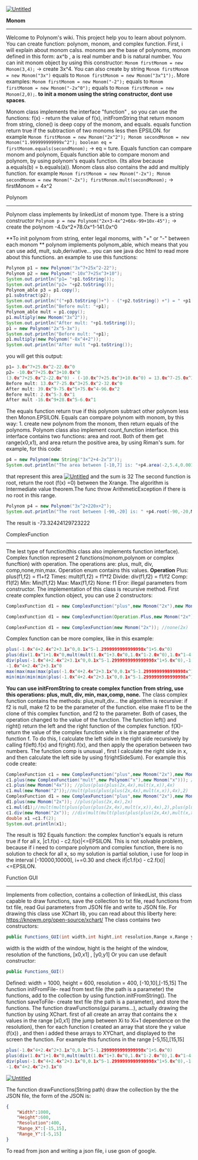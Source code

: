 <a href="https://imgbb.com/"><img src="https://i.ibb.co/0FtmpKk/Untitled.png" alt="Untitled" border="0"></a>



**Monom**
***


Welcome to Polynom's wiki. This project help you to learn about polynom. You can create function: polynom, monom, and complex function. First, i will explain about monom calss. monoms are the base of polynoms, monom defined in this form:
ax^b , a is real number and b is natural number. You can init monom object by using this constructor: 
`Monom firstMonom = new Monom(3,4);` -> create 3x^4. 
You can also create by string `Monom firstMonom = new Monom("3x")` equals to `Monom firstMonom = new Monom("3x^1");`.
More examples:
`Monom firstMonom = new Monom("-2");` equals to `Monom firstMonom = new Monom("-2x^0");`
equals to `Monom firstMonom = new Monom(2,0);`. **to init a monom using the string constructor, dont use spaces**.

Monom class implements the interface "function" , so you can use the functions: f(x) - return the value of f(x),
initFromString that return monom from string, clone() is deep copy of the monom, and equals. equals function return true if
the subtraction of two monoms less then EPSILON. for example
`Monom firstMonom = new Monom("2x^2");
Monom secondMonom = new Monom("1.999999999999x^2");
boolean eq = firstMonom.equals(secondMonom);` -> eq = ture.
Equals function can compare monom and polynom, 
Equals function able to compare monom and polynom, by using polynom's equals function. (Its allow because a.equals(b) = b.equals(a)). Monom class also contains the add and multiply function. for example
`Monom firstMonom = new Monom("-2x");
Monom secondMonom = new Monom("-2x");
firstMonom.mult(secondMonom);` -> firstMonom = 4x^2





Polynom
***
Polynom class implements by linkedList of monom type. There is a string constructor `Polynom p = new Polynom("2x+3-4x^2+66x-99+10x-45");` -> create the polynom -4.0x^2+78.0x^1-141.0x^0

**To init polynom from string, enter legal monoms, with "+" or "-" between each monom **
polynom implements polynom_able, which means that you can use add, mult, sub,derivative... you can see java doc html to read more about this functions.
an example to use this functions:
```java
Polynom p1 = new Polynom("3x^7+25x^2-22");
Polynom p2 = new Polynom("-10x^7+25x^3+10");
System.out.println("p1= "+p1.toString());
System.out.println("p2= "+p2.toString());
Polynom_able p3 = p1.copy();
p1.substract(p2);
System.out.println("("+p3.toString()+") - ("+p2.toString() +") = " +p1.toString());
System.out.println("Before mult: "+p1);
Polynom_able mult = p1.copy();
p1.multiply(new Monom("3x^2"));
System.out.println("After mult: "+p1.toString());
p1 = new Polynom("2x^5-3x");
System.out.println("Before mult: "+p1);
p1.multiply(new Polynom("-8x^4+2"));
System.out.println("After mult "+p1.toString());
```
you will get this output:
```java
p1= 3.0x^7+25.0x^2-22.0x^0
p2= -10.0x^7+25.0x^3+10.0x^0
(3.0x^7+25.0x^2-22.0x^0) - (-10.0x^7+25.0x^3+10.0x^0) = 13.0x^7-25.0x^3+25.0x^2-32.0x^0
Before mult: 13.0x^7-25.0x^3+25.0x^2-32.0x^0
After mult: 39.0x^9-75.0x^5+75.0x^4-96.0x^2
Before mult: 2.0x^5-3.0x^1
After mult -16.0x^9+28.0x^5-6.0x^1
```
The equals function return true if this polynom subtract other polynom less then Monon.EPSILON. Equals can compare polynom with monom, by this way: 1. create new polynom from the monom, then return equals of the polynoms.
Polynom class also implement count_function interface. this interface contains two functions: area and root.
Both of them get range(x0,x1), and area return the positive area, by using Riman's sum. for example, for this code:
```java
p4 = new Polynom(new String("3x^2+4-2x^3"));
System.out.println("The area between [-10,7] is: "+p4.area(-2,5.4,0.001));
``` 
that represent this area
<a href="https://ibb.co/XtYk0cf"><img src="https://i.ibb.co/2dZYVG0/Untitled.png" alt="Untitled" border="0"></a>
and the sum is 32
The second function is root, return the root (f(x) =0) between the Xrange. The algorithm is Intermediate value theorem.The func throw ArithmeticException if there is no root in this range.
```java
Polynom p4 = new Polynom("3x^2+220x+2");
System.out.println("The root between [-90,-20] is: " +p4.root(-90,-20,Monom.EPSILON));
```
The result is -73.32424129723222

ComplexFunction
***
The lest type of function(this class also implements function interface). Complex function represent 2 functions(monom,polynom or complex funcftion) with operation. The operations are: plus, mult, div, comp,none,min,max.
Operation enum contains this values. 
**Operation**
Plus: plus(f1,f2) = f1+f2
Times: mult(f1,f2) = f1*f2
Divide: div(f1,f2) = f1/f2
Comp: f1(f2)
Min: Min(f1,f2)
Max: Max(f1,f2)
None: f1
Eror: illegal parameters from constructor.
The implementation of this class is recursive method. First create complex function object, you can use 2 constructors:
```java
ComplexFunction d1 = new ComplexFunction("plus",new Monom("2x"),new Monom("4x")); //plus(2x,4x)
``` 
```java
ComplexFunction d1 = new ComplexFunction(Operation.Plus,new Monom("2x"),new Monom("4x")); //plus(2x,4x)
``` 
```java
ComplexFunction d1 = new ComplexFunction(new Monom("2x")); //none(2x)
``` 
Complex function can be more complex, like in this example: 
```java
plus(-1.0x^4+2.4x^2+3.1x^0,0.1x^5-1.2999999999999998x^1+5.0x^0)
plus(div(1.0x^1+1.0x^0,mult(mult(1.0x^1+3.0x^0,1.0x^1-2.0x^0),1.0x^1-4.0x^0)),2.0x^0)
div(plus(-1.0x^4+2.4x^2+3.1x^0,0.1x^5-1.2999999999999998x^1+5.0x^0),-1.0x^4+2.4x^2+3.1x^0)
-1.0x^4+2.4x^2+3.1x^0
max(max(max(max(plus(-1.0x^4+2.4x^2+3.1x^0,0.1x^5-1.2999999999999998x^1+5.0x^0),plus(div(1.0x^1+1.0x^0,mult(mult(1.0x^1+3.0x^0,1.0x^1-2.0x^0),1.0x^1-4.0x^0)),2.0x^0)),div(plus(-1.0x^4+2.4x^2+3.1x^0,0.1x^5-1.2999999999999998x^1+5.0x^0),-1.0x^4+2.4x^2+3.1x^0)),-1.0x^4+2.4x^2+3.1x^0),0.1x^5-1.2999999999999998x^1+5.0x^0)
min(min(min(min(plus(-1.0x^4+2.4x^2+3.1x^0,0.1x^5-1.2999999999999998x^1+5.0x^0),plus(div(1.0x^1+1.0x^0,mult(mult(1.0x^1+3.0x^0,1.0x^1-2.0x^0),1.0x^1-4.0x^0)),2.0x^0)),div(plus(-1.0x^4+2.4x^2+3.1x^0,0.1x^5-1.2999999999999998x^1+5.0x^0),-1.0x^4+2.4x^2+3.1x^0)),-1.0x^4+2.4x^2+3.1x^0),0.1x^5-1.2999999999999998x^1+5.0x^0)
```
**You can use initFromString to create complex function from string, use this operations: plus, mult, div, min, max,comp, none.**
The class complex function contains the methods: plus,mult,div... the algorithm is recursive:
if f2 is null, make f2 to be the parameter of the function.
else make f1 to be the clone of this complex function, and f2 to the parameter. 
Both of cases, the operation changed to the value of the function.
The function left() and right() return the left and the right function of the complex function.
f(X)- return the value of the complex function while x is the parameter of the function f. To do this, I calculate the left side in the right side recursively by calling f(left).f(x) and f(right).f(x), and then apply the operation between two numbers. The function comp is unusual , first I calculate the right side in x, and then calculate the left side by using f(rightSideSum).
For example this code create:
```java
ComplexFunction c1 = new ComplexFunction("plus",new Monom("2x"),new Monom("4x")); // plus(2x,4x)
c1.plus(new ComplexFunction("mult",new Polynom("x"),new Monom("x"))); //plus(plus(2x,4x),mult(x,x))
c1.plus(new Monom("4x")); //plus(plus(plus(2x,4x),mult(x,x)),4x)
c1.mul(new Monom("2"));//mult(plus(plus(plus(2x,4x),mult(x,x)),4x),2)
ComplexFunction d1 = new ComplexFunction("plus",new Monom("2x"),new Monom("4x")); //plus(2x,4x)
d1.plus(new Monom("2x")); //plus(plus(2x,4x),2x)
c1.mul(d1);//mult(mult(plus(plus(plus(2x,4x),mult(x,x)),4x),2),plus(plus(2x,4x),2x))
c1.div(new Monom("2x")); //div(mult(mult(plus(plus(plus(2x,4x),mult(x,x)),4x),2),plus(plus(2x,4x),2x)),2x)
double x1 =c1.f(2);
System.out.println(x1);
```
The result is 192
Equals function: the complex function's equals is return true if for all x, |c1.f(x) - c2.f(x)|<=EPSILON. This is not solvable problem, because if i need to compare polynom and complex function, there is no solution to check for all x, so my solution is partial solution, i use for loop in the interval [-10000,10000], i+=0.30 and check if|c1.f(x) - c2.f(x)|<=EPSILON.

Function GUI
***
Implements from collection, contains a collection of linkedList<function>, this class capable to draw functions, save the collection to txt file, read functions from txt file, read Gui parameters from JSON file and write to JSON file.
For drawing this class use XChart lib, you can read about this liberty here: https://knowm.org/open-source/xchart/
The class contains two constructors:

```java
public Functions_GUI(int width,int hight,int resolution,Range x,Range y)
```
width is the width of the window, hight is the height of the window, resolution of the functions, [x0,x1] , [y0,y1]
Or you can use default constructor:
```java
public Functions_GUI() 
```
 Defined: width = 1000, height = 600, resolution = 400, [-10,10],[-15,15]
The function initFromFile- read from text file (the path is a parameter) the functions, add to the collection by using function.initFromString().
The function saveToFile- create text file (the path is a parameter), and store the functions. 
The function drawFunctions(gui params...), actually drawing the function by using XChart. first of all create an array that contains the x values in the range [x0,x1] (the jump between Xi to Xi+1 dependence on the resolution), then for each function I created an array that store the y value (f(x)) , and then i added these arrays to XYChart, and displayed to the screen the function. For example this functions in the range [-5,15],[15,15] 
```java
plus(-1.0x^4+2.4x^2+3.1x^0,0.1x^5-1.2999999999999998x^1+5.0x^0)
plus(div(1.0x^1+1.0x^0,mult(mult(1.0x^1+3.0x^0,1.0x^1-2.0x^0),1.0x^1-4.0x^0)),2.0x^0)
div(plus(-1.0x^4+2.4x^2+3.1x^0,0.1x^5-1.2999999999999998x^1+5.0x^0),-1.0x^4+2.4x^2+3.1x^0)
-1.0x^4+2.4x^2+3.1x^0
```
<a href="https://ibb.co/kK6wNDt"><img src="https://i.ibb.co/7vNZspq/Untitled.png" alt="Untitled" border="0"></a> 

The function drawFunctions(String path) draw the collection by the the JSON file, the form of the JSON is:
```json
{
	"Width":1000,
	"Height":600,
	"Resolution":400,
	"Range_X":[-15,15],
	"Range_Y":[-5,15]
}
```
To read from json and writing a json file, i use gson of google.
